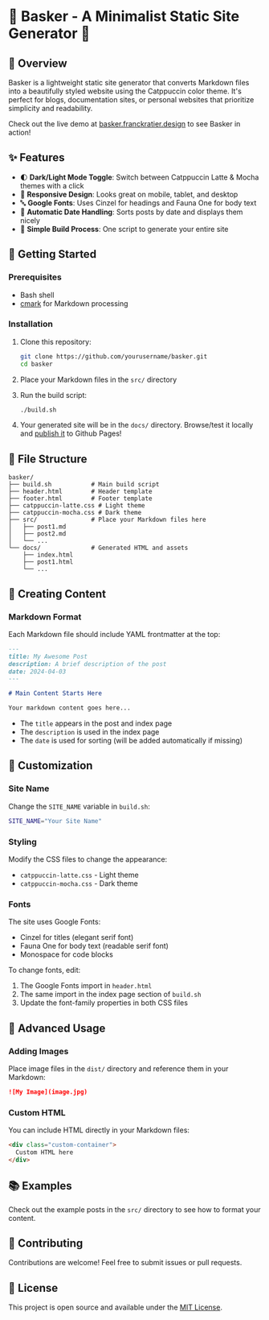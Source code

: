 # 🌟 Basker - A Minimalist Static Site Generator 🌟

## 📝 Overview

Basker is a lightweight static site generator that converts Markdown files into a beautifully styled website using the Catppuccin color theme. It's perfect for blogs, documentation sites, or personal websites that prioritize simplicity and readability.

Check out the live demo at [basker.franckratier.design](https://basker.franckratier.design) to see Basker in action!

## ✨ Features

- 🌓 **Dark/Light Mode Toggle**: Switch between Catppuccin Latte & Mocha themes with a click
- 📱 **Responsive Design**: Looks great on mobile, tablet, and desktop
- 🔤 **Google Fonts**: Uses Cinzel for headings and Fauna One for body text
- 📅 **Automatic Date Handling**: Sorts posts by date and displays them nicely
- 🔄 **Simple Build Process**: One script to generate your entire site

## 🚀 Getting Started

### Prerequisites

- Bash shell
- [cmark](https://github.com/commonmark/cmark) for Markdown processing

### Installation

1. Clone this repository:
   ```bash
   git clone https://github.com/yourusername/basker.git
   cd basker
   ```

2. Place your Markdown files in the `src/` directory

3. Run the build script:
   ```bash
   ./build.sh
   ```

4. Your generated site will be in the `docs/` directory. Browse/test it locally and [publish it](https://docs.github.com/en/pages) to Github Pages!

## 📄 File Structure

```
basker/
├── build.sh           # Main build script
├── header.html        # Header template
├── footer.html        # Footer template
├── catppuccin-latte.css # Light theme
├── catppuccin-mocha.css # Dark theme
├── src/               # Place your Markdown files here
│   ├── post1.md
│   ├── post2.md
│   └── ...
└── docs/              # Generated HTML and assets
    ├── index.html
    ├── post1.html
    └── ...
```

## 📝 Creating Content

### Markdown Format

Each Markdown file should include YAML frontmatter at the top:

```markdown
---
title: My Awesome Post
description: A brief description of the post
date: 2024-04-03
---

# Main Content Starts Here

Your markdown content goes here...
```

- The `title` appears in the post and index page
- The `description` is used in the index page
- The `date` is used for sorting (will be added automatically if missing)

## 🎨 Customization

### Site Name

Change the `SITE_NAME` variable in `build.sh`:

```bash
SITE_NAME="Your Site Name"
```

### Styling

Modify the CSS files to change the appearance:

- `catppuccin-latte.css` - Light theme
- `catppuccin-mocha.css` - Dark theme

### Fonts

The site uses Google Fonts:
- Cinzel for titles (elegant serif font)
- Fauna One for body text (readable serif font)
- Monospace for code blocks

To change fonts, edit:
1. The Google Fonts import in `header.html`
2. The same import in the index page section of `build.sh`
3. Update the font-family properties in both CSS files

## 🔧 Advanced Usage

### Adding Images

Place image files in the `dist/` directory and reference them in your Markdown:

```markdown
![My Image](image.jpg)
```

### Custom HTML

You can include HTML directly in your Markdown files:

```markdown
<div class="custom-container">
  Custom HTML here
</div>
```

## 📚 Examples

Check out the example posts in the `src/` directory to see how to format your content.

## 🤝 Contributing

Contributions are welcome! Feel free to submit issues or pull requests.

## 📄 License

This project is open source and available under the [MIT License](LICENSE).
